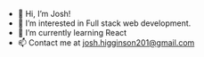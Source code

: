 - 👋 Hi, I’m Josh!
- 👀 I’m interested in Full stack web development.
- 🌱 I’m currently learning React
- 📫 Contact me at josh.higginson201@gmail.com

<!---
joshhigg/joshhigg is a ✨ special ✨ repository because its `README.md` (this file) appears on your GitHub profile.
You can click the Preview link to take a look at your changes.
--->
